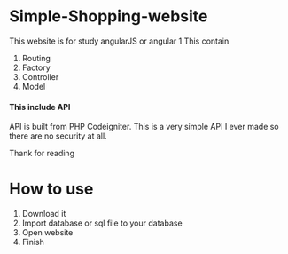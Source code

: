 # Simple-Shopping-website
This website is for study angularJS  or angular 1 
This contain 
1. Routing 
2. Factory
3. Controller
4. Model

#### This include API
API is built from PHP Codeigniter.
This is a very simple API I ever made so there are no security at all.

Thank for reading

# How to use
1. Download it
2. Import database or sql file to your database 
3. Open website 
4. Finish
